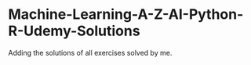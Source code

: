 # Machine-Learning-A-Z-AI-Python-R-Udemy-Solutions

Adding the solutions of all exercises solved by me.
